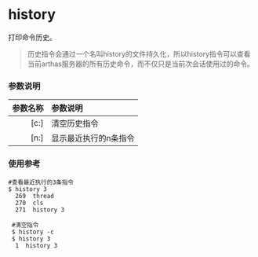 history
===

打印命令历史。

> 历史指令会通过一个名叫history的文件持久化，所以history指令可以查看当前arthas服务器的所有历史命令，而不仅只是当前次会话使用过的命令。

### 参数说明

| 参数名称 | 参数说明              |
| -------: | :-------------------- |
|     [c:] | 清空历史指令          |
|     [n:] | 显示最近执行的n条指令 |

### 使用参考

```
#查看最近执行的3条指令
$ history 3
  269  thread
  270  cls
  271  history 3
```

```
 #清空指令
 $ history -c
 $ history 3
  1  history 3
```

